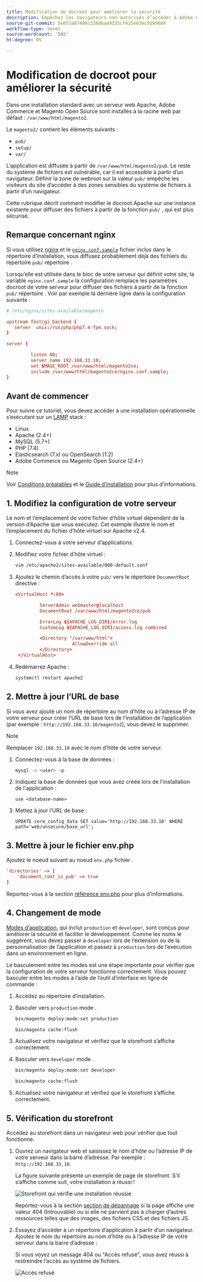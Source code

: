 ```yaml
---
title: Modification de docroot pour améliorer la sécurité
description: Empêchez les navigateurs non autorisés d’accéder à Adobe Commerce ou au système de fichiers Magento Open Source sur site.
source-git-commit: 5e072a87480c326d6ae9235cf425e63ec9199684
workflow-type: tm+mt
source-wordcount: '592'
ht-degree: 0%

---
```



# Modification de docroot pour améliorer la sécurité

Dans une installation standard avec un serveur web Apache, Adobe Commerce et Magento Open Source sont installés à la racine web par défaut : `/var/www/html/magento2`.

Le `magento2/` contient les éléments suivants :

- `pub/`
- `setup/`
- `var/`

L’application est diffusée à partir de `/var/www/html/magento2/pub`. Le reste du système de fichiers est vulnérable, car il est accessible à partir d’un navigateur.
Définir la zone de webroot sur la valeur `pub/` empêche les visiteurs du site d’accéder à des zones sensibles du système de fichiers à partir d’un navigateur.

Cette rubrique décrit comment modifier le docroot Apache sur une instance existante pour diffuser des fichiers à partir de la fonction `pub/` , qui est plus sécurisé.

## Remarque concernant nginx

Si vous utilisez [nginx](../prerequisites/web-server/nginx.md) et le [`nginx.conf.sample`](https://github.com/magento/magento2/blob/2.4/nginx.conf.sample) fichier inclus dans le répertoire d’installation, vous diffusez probablement déjà des fichiers du répertoire `pub/` répertoire .

Lorsqu’elle est utilisée dans le bloc de votre serveur qui définit votre site, la variable `nginx.conf.sample` la configuration remplace les paramètres docroot de votre serveur pour diffuser des fichiers à partir de la fonction `pub/` répertoire . Voir par exemple la dernière ligne dans la configuration suivante :

```conf
# /etc/nginx/sites-available/magento

upstream fastcgi_backend {
   server  unix:/run/php/php7.4-fpm.sock;
}

server {

         listen 80;
         server_name 192.168.33.10;
         set $MAGE_ROOT /var/www/html/magento2ce;
         include /var/www/html/magento2ce/nginx.conf.sample;
}
```

## Avant de commencer

Pour suivre ce tutoriel, vous devez accéder à une installation opérationnelle s’exécutant sur un [LAMP](https://en.wikipedia.org/wiki/LAMP_(software_bundle)) stack :

- Linux
- Apache (2.4+)
- MySQL (5.7+)
- PHP (7.4)
- Elasticsearch (7.x) ou OpenSearch (1.2)
- Adobe Commerce ou Magento Open Source (2.4+)

>[!NOTE]
>
>Voir [Conditions préalables](../prerequisites/overview.md) et le [Guide d’installation](../overview.md) pour plus d’informations.

## 1. Modifiez la configuration de votre serveur

Le nom et l’emplacement de votre fichier d’hôte virtuel dépendent de la version d’Apache que vous exécutez. Cet exemple illustre le nom et l’emplacement du fichier d’hôte virtuel sur Apache v2.4.

1. Connectez-vous à votre serveur d’applications.
1. Modifiez votre fichier d’hôte virtuel :

   ```bash
   vim /etc/apache2/sites-available/000-default.conf
   ```

1. Ajoutez le chemin d’accès à votre `pub/` vers le répertoire `DocumentRoot` directive :

   ```conf
   <VirtualHost *:80>
   
            ServerAdmin webmaster@localhost
            DocumentRoot /var/www/html/magento2ce/pub
   
            ErrorLog ${APACHE_LOG_DIR}/error.log
            CustomLog ${APACHE_LOG_DIR}/access.log combined
   
            <Directory "/var/www/html">
                        AllowOverride all
            </Directory>
    </VirtualHost>
   ```

1. Redémarrez Apache :

   ```bash
   systemctl restart apache2
   ```

## 2. Mettre à jour l’URL de base

Si vous avez ajouté un nom de répertoire au nom d’hôte ou à l’adresse IP de votre serveur pour créer l’URL de base lors de l’installation de l’application (par exemple : `http://192.168.33.10/magento2`), vous devez le supprimer.

>[!NOTE]
>
>Remplacer `192.168.33.10` avec le nom d’hôte de votre serveur.

1. Connectez-vous à la base de données :

   ```bash
   mysql -u <user> -p
   ```

1. Indiquez la base de données que vous avez créée lors de l&#39;installation de l&#39;application :

   ```shell
   use <database-name>
   ```

1. Mettez à jour l’URL de base :

   ```shell
   UPDATE core_config_data SET value='http://192.168.33.10' WHERE path='web/unsecure/base_url';
   ```

## 3. Mettre à jour le fichier env.php

Ajoutez le noeud suivant au noeud `env.php` fichier .

```conf
'directories' => [
    'document_root_is_pub' => true
]
```

Reportez-vous à la section [référence env.php](../../configuration/reference/config-reference-envphp.md) pour plus d’informations.

## 4. Changement de mode

[Modes d’application](../../configuration/bootstrap/application-modes.md), qui inclut `production` et `developer`, sont conçus pour améliorer la sécurité et faciliter le développement. Comme les noms le suggèrent, vous devez passer à `developer` lors de l’extension ou de la personnalisation de l’application et passez à `production` lors de l’exécution dans un environnement en ligne.

Le basculement entre les modes est une étape importante pour vérifier que la configuration de votre serveur fonctionne correctement. Vous pouvez basculer entre les modes à l’aide de l’outil d’interface en ligne de commande :

1. Accédez au répertoire d’installation.
1. Basculer vers `production` mode .

   ```bash
   bin/magento deploy:mode:set production
   ```

   ```bash
   bin/magento cache:flush
   ```

1. Actualisez votre navigateur et vérifiez que le storefront s’affiche correctement.
1. Basculer vers `developer` mode .

   ```bash
   bin/magento deploy:mode:set developer
   ```

   ```bash
   bin/magento cache:flush
   ```

1. Actualisez votre navigateur et vérifiez que le storefront s’affiche correctement.

## 5. Vérification du storefront

Accédez au storefront dans un navigateur web pour vérifier que tout fonctionne.

1. Ouvrez un navigateur web et saisissez le nom d’hôte ou l’adresse IP de votre serveur dans la barre d’adresse. Par exemple : `http://192.168.33.10`.

   La figure suivante présente un exemple de page de storefront. S’il s’affiche comme suit, votre installation a réussi !

   ![Storefront qui vérifie une installation réussie](../../assets/installation/install-success_store.png)

   Reportez-vous à la section [section de dépannage](https://support.magento.com/hc/en-us/articles/360032994352) si la page affiche une valeur 404 (Introuvable) ou si elle ne parvient pas à charger d’autres ressources telles que des images, des fichiers CSS et des fichiers JS.

1. Essayez d’accéder à un répertoire d’application à partir d’un navigateur. Ajoutez le nom du répertoire au nom d’hôte ou à l’adresse IP de votre serveur dans la barre d’adresse :

   Si vous voyez un message 404 ou &quot;Accès refusé&quot;, vous avez réussi à restreindre l’accès au système de fichiers.

   ![Accès refusé](../../assets/installation/access-denied.png)
